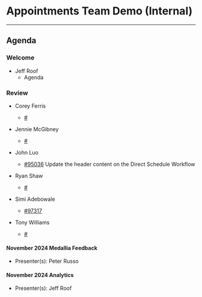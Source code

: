 # Appointments Team Demo (Internal) 

---

## Agenda

### Welcome

- Jeff Roof
  - Agenda

### Review 

- Corey Ferris
  - [#](https://github.com/department-of-veterans-affairs/va.gov-team/issuees/) 

- Jennie McGibney
  - [#](https://github.com/department-of-veterans-affairs/va.gov-team/issuees/) 

- John Luo
  - [#95036](https://github.com/department-of-veterans-affairs/va.gov-team/issuees/95036) Update the header content on the Direct Schedule Workflow

- Ryan Shaw
  - [#](https://github.com/department-of-veterans-affairs/va.gov-team/issuees/) 

- Simi Adebowale
  - [#97317](https://github.com/department-of-veterans-affairs/va.gov-team/issuees/97317) 

- Tony Williams
  - [#](https://github.com/department-of-veterans-affairs/va.gov-team/issuees/) 

#### November 2024 Medallia Feedback 
  - Presenter(s): Peter Russo

#### November 2024 Analytics
  - Presenter(s): Jeff Roof
